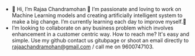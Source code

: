 - 👋 Hi, I’m Rajaa Chandramohan 👀 I’m passionate and loving to work on Machine Learning models and creating artificially intelligent system to make a big change. I’m currently learning each day to improve myself.💞️
- I’m looking to collaborate on any business problem which involves enhancement in a customer centric way. How to reach me? It's easy and simple. Use my github contact us gitubpage or shoot an email directly to rajaachandramohan@gmail.com / call me on 9600747103. 

